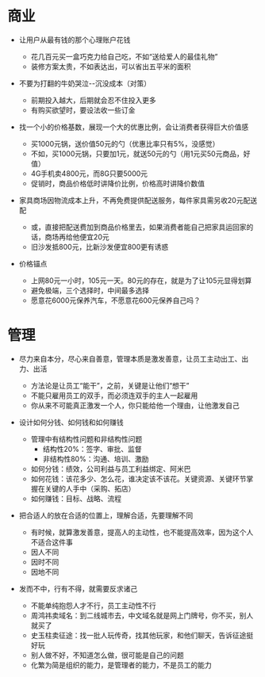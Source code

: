 商业
========

- 让用户从最有钱的那个心理账户花钱
    + 花几百元买一盒巧克力给自己吃，不如“送给爱人的最佳礼物”
    + 装修方案太贵，不如表达出，可以省出五平米的面积

- 不要为打翻的牛奶哭泣--沉没成本（对策）
    + 前期投入越大，后期就会忍不住投入更多
    + 有购买欲望时，要设法收一些订金

- 找一个小的价格基数，展现一个大的优惠比例，会让消费者获得巨大价值感
    + 买1000元锅，送价值50元的勺（优惠比率只有5%，没感觉）
    + 不如，买1000元锅，只要加1元，就送50元的勺（用1元买50元商品，好值）
    + 4G手机卖4800元，而8G只要5000元
    + 促销时，商品价格低时讲降价比例，价格高时讲降价数值

- 家具商场因物流成本上升，不再免费提供配送服务，每件家具需另收20元配送配
    + 或，直接把配送费加到商品价格里去，如果消费者能自己把家具运回家的话，商场再给他便宜20元
    + 旧沙发抵800元，比新沙发便宜800更有诱惑

- 价格锚点
    + 上网80元一小时，105元一天。80元的存在，就是为了让105元显得划算
    + 避免极端，三个选择时，中间最多选择
    + 愿意花6000元保养汽车，不愿意花600元保养自己吗？



管理
=========
- 尽力来自本分，尽心来自善意，管理本质是激发善意，让员工主动出工、出力、出活
    + 方法论是让员工“能干”，之前，关键是让他们“想干”
    + 不能只雇用员工的双手，而必须连双手的主人一起雇用
    + 你从来不可能真正激发一个人，你只能给他一个理由，让他激发自己

- 设计如何分钱、如何钱和如何赚钱
    + 管理中有结构性问题和非结构性问题
        * 结构性20%：签字、审批、监督
        * 非结构性80%：沟通、培训、激励
    + 如何分钱：绩效，公司利益与员工利益绑定、阿米巴
    + 如何花钱：该花多少、怎么花，谁决定该不该花。关键资源、关键环节掌握在关键的人手中（采购、拓店）
    + 如何赚钱：目标、战略、流程

- 把合适人的放在合适的位置上，理解合适，先要理解不同
    + 有时候，就算激发善意，提高人的主动性，也不能提高效率，因为这个人不适合这件事
    + 因人不同
    + 因时不同
    + 因地不同

- 发而不中，行有不得，就需要反求诸己
    + 不能单纯抱怨人才不行，员工主动性不行
    + 周鸿祎卖域名：到二线城市去，中文域名就是网上门牌号，你不买，别人就买了
    + 史玉柱卖征途：找一批人玩传奇，找其他玩家，和他们聊天，告诉征途挺好玩
    + 别人做不好，不知道怎么做，很可能是自己的问题
    + 化繁为简是组织的能力，是管理者的能力，不是员工的能力




